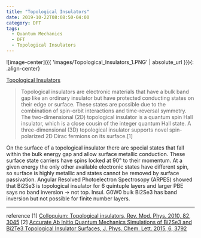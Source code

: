 ```yaml
---
title: "Topological Insulators"
date: 2019-10-22T08:08:50-04:00
category: DFT
tags:
  - Quantum Mechanics
  - DFT
  - Topological Insulators
---
```


![image-center]({{ 'images/Topological_Insulators_1.PNG' | absolute_url }}){: .align-center}

[Topological Insulators](https://en.wikipedia.org/wiki/Topological_insulator)
> Topological insulators are electronic materials that have a bulk band gap like an ordinary insulator but have protected conducting states on their edge or surface. These states are possible due to the combination of spin-orbit interactions and time-reversal symmetry. The two-dimensional (2D) topological insulator is a quantum spin Hall insulator, which is a close cousin of the integer quantum Hall state. A three-dimensional (3D) topological insulator supports novel spin-polarized 2D Dirac fermions on its surface.[1]

On the surface of a topological insulator there are special states that fall within the bulk energy gap and allow surface metallic conduction.
These surface state carriers have spins locked at 90° to their momentum.
At a given energy the only other available electronic states have different spin, so surface is highly metallic and states cannot be removed by surface passivation.
Angular Resolved Photoelectron Spectrosopy (ARPES) showed that Bi2Se3 is topological insulator for 6 quintuple layers and larger PBE says no band inversion -> not top. 
Insul. G0W0 bulk Bi2Se3 has band inversion but not possible for finite number layers.

---
reference
[1] [Colloquium: Topological insulators, Rev. Mod. Phys. 2010, 82, 3045](https://journals.aps.org/rmp/abstract/10.1103/RevModPhys.82.3045)
[2] [Accurate Ab Initio Quantum Mechanics Simulations of Bi2Se3 and Bi2Te3 Topological Insulator Surfaces, J. Phys. Chem. Lett. 2015, 6, 3792](https://pubs.acs.org/doi/10.1021/acs.jpclett.5b01586)
